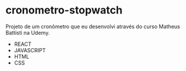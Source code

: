 # cronometro-stopwatch

Projeto de um cronômetro que eu desenvolvi através do curso Matheus Battisti na Udemy.

- REACT
- JAVASCRIPT
- HTML
- CSS
